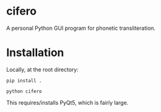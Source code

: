 # cifero

A personal Python GUI program for phonetic transliteration.


# Installation

Locally, at the root directory:
```
pip install .

python cifero
```
This requires/installs PyQt5, which is fairly large.
